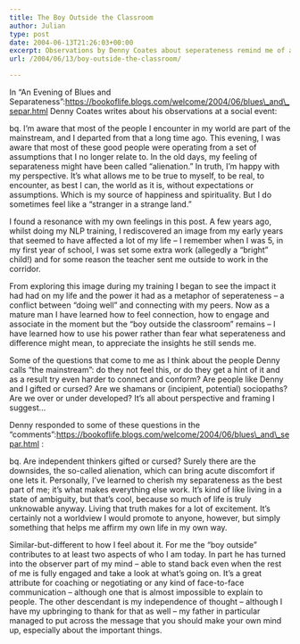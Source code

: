 ```yaml
---
title: The Boy Outside the Classroom
author: Julian
type: post
date: 2004-06-13T21:26:03+00:00
excerpt: Observations by Denny Coates about seperateness remind me of an image from my past and the things it has changed into.
url: /2004/06/13/boy-outside-the-classroom/

---
```

In &#8220;An Evening of Blues and Separateness&#8221;:https://bookoflife.blogs.com/welcome/2004/06/blues\_and\_separ.html Denny Coates writes about his observations at a social event:

bq. I&#8217;m aware that most of the people I encounter in my world are part of the mainstream, and I departed from that a long time ago. This evening, I was aware that most of these good people were operating from a set of assumptions that I no longer relate to. In the old days, my feeling of separateness might have been called &#8220;alienation.&#8221; In truth, I&#8217;m happy with my perspective. It&#8217;s what allows me to be true to myself, to be real, to encounter, as best I can, the world as it is, without expectations or assumptions. Which is my source of happiness and spirituality. But I do sometimes feel like a &#8220;stranger in a strange land.&#8221;

I found a resonance with my own feelings in this post. A few years ago, whilst doing my NLP training, I rediscovered an image from my early years that seemed to have affected a lot of my life &#8211; I remember when I was 5, in my first year of school, I was set some extra work (allegedly a &#8220;bright&#8221; child!) and for some reason the teacher sent me outside to work in the corridor.

From exploring this image during my training I began to see the impact it had had on my life and the power it had as a metaphor of seperateness &#8211; a conflict between &#8220;doing well&#8221; and connecting with my peers. Now as a mature man I have learned how to feel connection, how to engage and associate in the moment but the &#8220;boy outside the classroom&#8221; remains &#8211; I have learned how to use his power rather than fear what seperateness and difference might mean, to appreciate the insights he still sends me.

Some of the questions that come to me as I think about the people Denny calls &#8220;the mainstream&#8221;: do they not feel this, or do they get a hint of it and as a result try even harder to connect and conform? Are people like Denny and I gifted or cursed? Are we shamans or (incipient, potential) sociopaths? Are we over or under developed? It&#8217;s all about perspective and framing I suggest&#8230;

Denny responded to some of these questions in the &#8220;comments&#8221;:https://bookoflife.blogs.com/welcome/2004/06/blues\_and\_separ.html :

bq. Are independent thinkers gifted or cursed? Surely there are the downsides, the so-called alienation, which can bring acute discomfort if one lets it. Personally, I&#8217;ve learned to cherish my separateness as the best part of me; it&#8217;s what makes everything else work. It&#8217;s kind of like living in a state of ambiguity, but that&#8217;s cool, because so much of life is truly unknowable anyway. Living that truth makes for a lot of excitement. It&#8217;s certainly not a worldview I would promote to anyone, however, but simply something that helps me affirm my own life in my own way.

Similar-but-different to how I feel about it. For me the &#8220;boy outside&#8221; contributes to at least two aspects of who I am today. In part he has turned into the observer part of my mind &#8211; able to stand back even when the rest of me is fully engaged and take a look at what&#8217;s going on. It&#8217;s a great attribute for coaching or negotiating or any kind of face-to-face communication &#8211; although one that is almost impossible to explain to people. The other descendant is my independence of thought &#8211; although I have my upbringing to thank for that as well &#8211; my father in particular managed to put across the message that you should make your own mind up, especially about the important things.